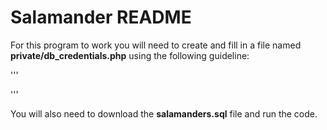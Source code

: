 
# Salamander README

For this program to work you will need to create and fill in a file named **private/db_credentials.php** using the following guideline:

'''
<?php

define("DB_SERVER", "server name");
define("DB_USER", "username");
define("DB_PASS", "password");
define("DB_NAME", "database name");

?>
'''

You will also need to download the **salamanders.sql** file and run the code.
